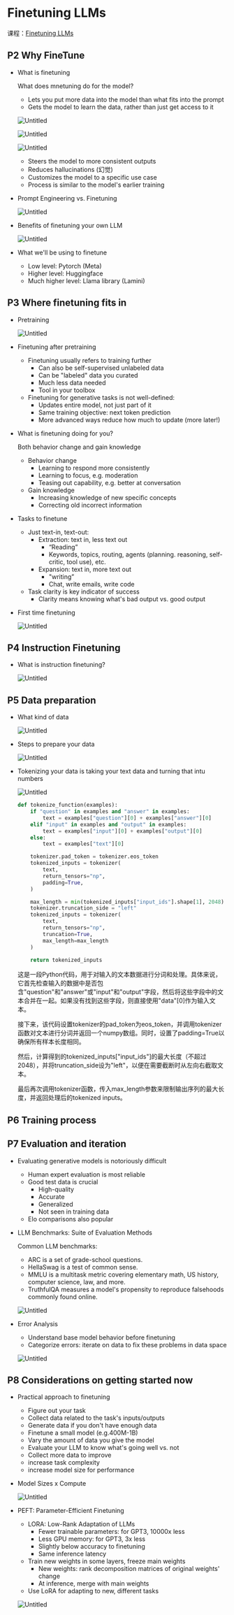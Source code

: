 # Finetuning LLMs

课程：[Finetuning LLMs](https://www.bilibili.com/video/BV1Dm4y157Dc/)

## P2 Why FineTune

- What is finetuning
    
    What does mnetuning do for the model?
    
    - Lets you put more data into the model than what fits into the prompt
    - Gets the model to learn the data, rather than just get access to it
    
    ![Untitled](Finetuning%20LLMs%20e0946a4a2b38487a8610b78edd0f309e/Untitled.png)
    
    ![Untitled](Finetuning%20LLMs%20e0946a4a2b38487a8610b78edd0f309e/Untitled%201.png)
    
    ![Untitled](Finetuning%20LLMs%20e0946a4a2b38487a8610b78edd0f309e/Untitled%202.png)
    
    - Steers the model to more consistent outputs
    - Reduces hallucinations (幻觉)
    - Customizes the model to a specific use case
    - Process is similar to the model's earlier training
- Prompt Engineering vs. Finetuning
    
    ![Untitled](Finetuning%20LLMs%20e0946a4a2b38487a8610b78edd0f309e/Untitled%203.png)
    
- Benefits of finetuning your own LLM
    
    ![Untitled](Finetuning%20LLMs%20e0946a4a2b38487a8610b78edd0f309e/Untitled%204.png)
    
- What we'll be using to finetune
    - Low level: Pytorch (Meta)
    - Higher level: Huggingface
    - Much higher level: Llama library (Lamini)

## P3 Where finetuning fits in

- Pretraining
    
    ![Untitled](Finetuning%20LLMs%20e0946a4a2b38487a8610b78edd0f309e/Untitled%205.png)
    
- Finetuning after pretraining
    - Finetuning usually refers to training further
        - Can also be self-supervised unlabeled data
        - Can be "labeled" data you curated
        - Much less data needed
        - Tool in your toolbox
    - Finetuning for generative tasks is not well-defined:
        - Updates entire model, not just part of it
        - Same training objective: next token prediction
        - More advanced ways reduce how much to update (more later!)
- What is finetuning doing for you?
    
    Both behavior change and gain knowledge
    
    - Behavior change
        - Learning to respond more consistently
        - Learning to focus, e.g. moderation
        - Teasing out capability, e.g. better at conversation
    - Gain knowledge
        - Increasing knowledge of new specific concepts
        - Correcting old incorrect information
- Tasks to finetune
    - Just text-in, text-out:
        - Extraction: text in, less text out
            - “Reading”
            - Keywords, topics, routing, agents (planning. reasoning, self-critic, tool use), etc.
        - Expansion: text in, more text out
            - "writing”
            - Chat, write emails, write code
    - Task clarity is key indicator of success
        - Clarity means knowing what's bad output vs. good output
- First time finetuning
    
    ![Untitled](Finetuning%20LLMs%20e0946a4a2b38487a8610b78edd0f309e/Untitled%206.png)
    

## P4 Instruction Finetuning

- What is instruction finetuning?
    
    ![Untitled](Finetuning%20LLMs%20e0946a4a2b38487a8610b78edd0f309e/Untitled%207.png)
    

## P5 Data preparation

- What kind of data
    
    ![Untitled](Finetuning%20LLMs%20e0946a4a2b38487a8610b78edd0f309e/Untitled%208.png)
    
- Steps to prepare your data
    
    ![Untitled](Finetuning%20LLMs%20e0946a4a2b38487a8610b78edd0f309e/Untitled%209.png)
    
- Tokenizing your data
is taking your text data and turning that intu numbers
    
    ![Untitled](Finetuning%20LLMs%20e0946a4a2b38487a8610b78edd0f309e/Untitled%2010.png)
    
    ```python
    def tokenize_function(examples):
        if "question" in examples and "answer" in examples:
            text = examples["question"][0] + examples["answer"][0]
        elif "input" in examples and "output" in examples:
            text = examples["input"][0] + examples["output"][0]
        else:
            text = examples["text"][0]
    
        tokenizer.pad_token = tokenizer.eos_token
        tokenized_inputs = tokenizer(
            text,
            return_tensors="np",
            padding=True,
        )
    
        max_length = min(tokenized_inputs["input_ids"].shape[1], 2048)
        tokenizer.truncation_side = "left"
        tokenized_inputs = tokenizer(
            text,
            return_tensors="np",
            truncation=True,
            max_length=max_length
        )
        
        return tokenized_inputs
    ```
    
    这是一段Python代码，用于对输入的文本数据进行分词和处理。具体来说，它首先检查输入的数据中是否包含"question"和"answer"或"input"和"output"字段，然后将这些字段中的文本合并在一起。如果没有找到这些字段，则直接使用"data"[0]作为输入文本。
    
    接下来，该代码设置tokenizer的pad_token为eos_token，并调用tokenizer函数对文本进行分词并返回一个numpy数组。同时，设置了padding=True以确保所有样本长度相同。
    
    然后，计算得到的tokenized_inputs["input_ids"]的最大长度（不超过2048），并将truncation_side设为"left"，以便在需要截断时从左向右截取文本。
    
    最后再次调用tokenizer函数，传入max_length参数来限制输出序列的最大长度，并返回处理后的tokenized inputs。
    

## P6 Training process

## P7 Evaluation and iteration

- Evaluating generative models is notoriously difficult
    - Human expert evaluation is most reliable
    - Good test data is crucial
        - High-quality
        - Accurate
        - Generalized
        - Not seen in training data
    - Elo comparisons also popular
- LLM Benchmarks: Suite of Evaluation Methods
    
    Common LLM benchmarks:
    
    - ARC is a set of grade-school questions.
    - HellaSwag is a test of common sense.
    - MMLU is a multitask metric covering elementary math, US history, computer science, law, and more.
    - TruthfulQA measures a model's propensity to reproduce falsehoods commonly found online.
    
    ![Untitled](Finetuning%20LLMs%20e0946a4a2b38487a8610b78edd0f309e/Untitled%2011.png)
    
- Error Analysis
    - Understand base model behavior before finetuning
    - Categorize errors: iterate on data to fix these problems  in data space
    
    ![Untitled](Finetuning%20LLMs%20e0946a4a2b38487a8610b78edd0f309e/Untitled%2012.png)
    

## P8 Considerations on getting started now

- Practical approach to finetuning
    - Figure out your task
    - Collect data related to the task's inputs/outputs
    - Generate data if you don't have enough data
    - Finetune a small model (e.g.400M-1B)
    - Vary the amount of data you give the model
    - Evaluate your LLM to know what's going well vs. not
    - Collect more data to improve
    - increase task complexity
    - increase model size for performance
- Model Sizes x Compute
    
    ![Untitled](Finetuning%20LLMs%20e0946a4a2b38487a8610b78edd0f309e/Untitled%2013.png)
    
- PEFT: Parameter-Efficient Finetuning
    - LORA: Low-Rank Adaptation of LLMs
        - Fewer trainable parameters: for GPT3, 10000x less
        - Less GPU memory: for GPT3, 3x less
        - Slightly below accuracy to finetuning
        - Same inference latency
    - Train new weights in some layers, freeze main weights
        - New weights: rank decomposition matrices of original weights' change
        - At inference, merge with main weights
    - Use LoRA for adapting to new, different tasks
    
    ![Untitled](Finetuning%20LLMs%20e0946a4a2b38487a8610b78edd0f309e/Untitled%2014.png)